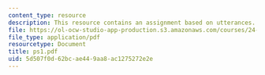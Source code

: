 ```yaml
---
content_type: resource
description: This resource contains an assignment based on utterances.
file: https://ol-ocw-studio-app-production.s3.amazonaws.com/courses/24-903-language-and-its-structure-iii-semantics-and-pragmatics-spring-2005/5d507f0d62bcae449aa8ac1275272e2e_ps1.pdf
file_type: application/pdf
resourcetype: Document
title: ps1.pdf
uid: 5d507f0d-62bc-ae44-9aa8-ac1275272e2e
---
```

